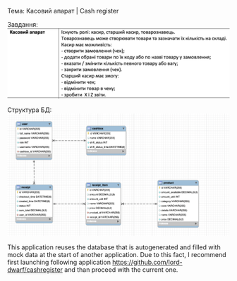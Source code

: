 Тема: Касовий апарат | Cash register

Завдання:
![Task text](/src/main/resources/static/task_description.png?raw=true)

Структура БД:
![Task text](/src/main/resources/static/db_view.png?raw=true)

This application reuses the database that is autogenerated and filled with mock data at the start of another application.
Due to this fact, I recommend first launching following application https://github.com/lord-dwarf/cashregister and than proceed with the
current one. 
